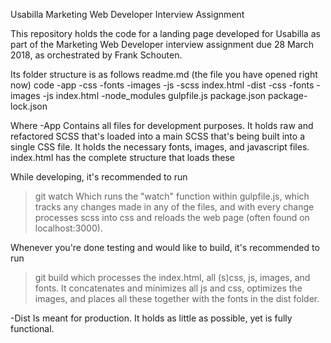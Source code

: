Usabilla Marketing Web Developer Interview Assignment

This repository holds the code for a landing page developed for Usabilla as part of the Marketing Web Developer interview assignment due 28 March 2018, as orchestrated by Frank Schouten.

Its folder structure is as follows
readme.md (the file you have opened right now)
code
 -app
  -css
  -fonts
  -images
  -js
  -scss
  index.html
 -dist
  -css
  -fonts
  -images
  -js
  index.html
 -node_modules
 gulpfile.js
 package.json
 package-lock.json

Where
-App
Contains all files for development purposes. It holds raw and refactored SCSS that's loaded into a main SCSS that's being built into a single CSS file. It holds the necessary fonts, images, and javascript files. index.html has the complete structure that loads these

While developing, it's recommended to run
>git watch
Which runs the "watch" function within gulpfile.js, which tracks any changes made in any of the files, and with every change processes scss into css and reloads the web page (often found on localhost:3000).

Whenever you're done testing and would like to build, it's recommended to run
>git build
which processes the index.html, all (s)css, js, images, and fonts. It concatenates and minimizes all js and css, optimizes the images, and places all these together with the fonts in the dist folder.

-Dist
Is meant for production. It holds as little as possible, yet is fully functional.

